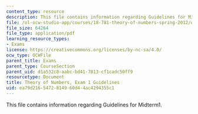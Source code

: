 ```yaml
---
content_type: resource
description: This file contains information regarding Guidelines for Midterm1.
file: /ol-ocw-studio-app/courses/18-781-theory-of-numbers-spring-2012/ea79d2165472814960d44ac4294355c1_MIT18_781S12_guidelines.pdf
file_size: 64264
file_type: application/pdf
learning_resource_types:
- Exams
license: https://creativecommons.org/licenses/by-nc-sa/4.0/
ocw_type: OCWFile
parent_title: Exams
parent_type: CourseSection
parent_uid: d1a532c8-aabc-bd41-7813-cf1cadc50ff9
resourcetype: Document
title: Theory of Numbers, Exam 1 Guidelines
uid: ea79d216-5472-8149-60d4-4ac4294355c1
---
```

This file contains information regarding Guidelines for Midterm1.